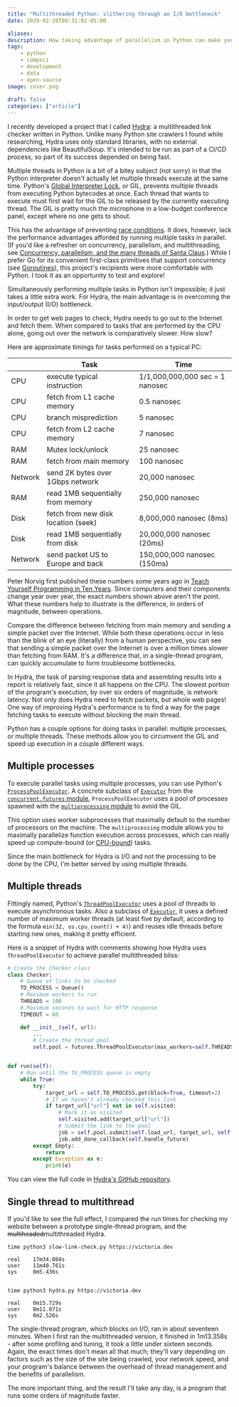 ```yaml
---
title: "Multithreaded Python: slithering through an I/O bottleneck"
date: 2020-02-28T09:31:02-05:00

aliases:
description: How taking advantage of parallelism in Python can make your software orders of magnitude faster.
tags:
    - python
    - compsci
    - development
    - data
    - open-source
image: cover.png
 
draft: false
categories: ["article"]
---
```


I recently developed a project that I called [Hydra](https://github.com/victoriadrake/hydra-link-checker): a multithreaded link checker written in Python. Unlike many Python site crawlers I found while researching, Hydra uses only standard libraries, with no external dependencies like BeautifulSoup. It's intended to be run as part of a CI/CD process, so part of its success depended on being fast.

Multiple threads in Python is a bit of a bitey subject (not sorry) in that the Python interpreter doesn't actually let multiple threads execute at the same time. Python's [Global Interpreter Lock](https://wiki.python.org/moin/GlobalInterpreterLock), or GIL, prevents multiple threads from executing Python bytecodes at once. Each thread that wants to execute must first wait for the GIL to be released by the currently executing thread. The GIL is pretty much the microphone in a low-budget conference panel, except where no one gets to shout.

This has the advantage of preventing [race conditions](https://en.wikipedia.org/wiki/Race_condition). It does, however, lack the performance advantages afforded by running multiple tasks in parallel. (If you'd like a refresher on concurrency, parallelism, and multithreading, see [Concurrency, parallelism, and the many threads of Santa Claus](/blog/concurrency-parallelism-and-the-many-threads-of-santa-claus/).) While I prefer Go for its convenient first-class primitives that support concurrency (see [Goroutines](https://tour.golang.org/concurrency/1)), this project's recipients were more comfortable with Python. I took it as an opportunity to test and explore!

Simultaneously performing multiple tasks in Python isn't impossible; it just takes a little extra work. For Hydra, the main advantage is in overcoming the input/output (I/O) bottleneck.

In order to get web pages to check, Hydra needs to go out to the Internet and fetch them. When compared to tasks that are performed by the CPU alone, going out over the network is comparatively slower. How slow?

Here are approximate timings for tasks performed on a typical PC:

|         | Task                                | Time                            |
| ------- | ----------------------------------- | ------------------------------- |
| CPU     | execute typical instruction         | 1/1,000,000,000 sec = 1 nanosec |
| CPU     | fetch from L1 cache memory          | 0.5 nanosec                     |
| CPU     | branch misprediction                | 5 nanosec                       |
| CPU     | fetch from L2 cache memory          | 7 nanosec                       |
| RAM     | Mutex lock/unlock                   | 25 nanosec                      |
| RAM     | fetch from main memory              | 100 nanosec                     |
| Network | send 2K bytes over 1Gbps network    | 20,000 nanosec                  |
| RAM     | read 1MB sequentially from memory   | 250,000 nanosec                 |
| Disk    | fetch from new disk location (seek) | 8,000,000 nanosec   (8ms)       |
| Disk    | read 1MB sequentially from disk     | 20,000,000 nanosec  (20ms)      |
| Network | send packet US to Europe and back   | 150,000,000 nanosec (150ms)     |

Peter Norvig first published these numbers some years ago in [Teach Yourself Programming in Ten Years](http://norvig.com/21-days.html#answers). Since computers and their components change year over year, the exact numbers shown above aren't the point. What these numbers help to illustrate is the difference, in orders of magnitude, between operations.

Compare the difference between fetching from main memory and sending a simple packet over the Internet. While both these operations occur in less than the blink of an eye (literally) from a human perspective, you can see that sending a simple packet over the Internet is over a million times slower than fetching from RAM. It's a difference that, in a single-thread program, can quickly accumulate to form troublesome bottlenecks.

In Hydra, the task of parsing response data and assembling results into a report is relatively fast, since it all happens on the CPU. The slowest portion of the program's execution, by over six orders of magnitude, is network latency. Not only does Hydra need to fetch packets, but whole web pages! One way of improving Hydra's performance is to find a way for the page fetching tasks to execute without blocking the main thread.

Python has a couple options for doing tasks in parallel: multiple processes, or multiple threads. These methods allow you to circumvent the GIL and speed up execution in a couple different ways.

## Multiple processes

To execute parallel tasks using multiple processes, you can use Python's [`ProcessPoolExecutor`](https://docs.python.org/3/library/concurrent.futures.html#concurrent.futures.ProcessPoolExecutor). A concrete subclass of [`Executor`](https://docs.python.org/3/library/concurrent.futures.html#concurrent.futures.Executor) from the [`concurrent.futures` module](https://docs.python.org/3/library/concurrent.futures.html), `ProcessPoolExecutor` uses a pool of processes spawned with the [`multiprocessing` module](https://docs.python.org/3/library/multiprocessing.html#module-multiprocessing) to avoid the GIL.

This option uses worker subprocesses that maximally default to the number of processors on the machine. The `multiprocessing` module allows you to maximally parallelize function execution across processes, which can really speed up compute-bound (or [CPU-bound](https://en.wikipedia.org/wiki/CPU-bound)) tasks.

Since the main bottleneck for Hydra is I/O and not the processing to be done by the CPU, I'm better served by using multiple threads.

## Multiple threads

Fittingly named, Python's [`ThreadPoolExecutor`](https://docs.python.org/3/library/concurrent.futures.html#concurrent.futures.ThreadPoolExecutor) uses a pool of threads to execute asynchronous tasks. Also a subclass of [`Executor`](https://docs.python.org/3/library/concurrent.futures.html#concurrent.futures.Executor), it uses a defined number of maximum worker threads (at least five by default, according to the formula `min(32, os.cpu_count() + 4)`) and reuses idle threads before starting new ones, making it pretty efficient.

Here is a snippet of Hydra with comments showing how Hydra uses `ThreadPoolExecutor` to achieve parallel multithreaded bliss:

```py
# Create the Checker class
class Checker:
    # Queue of links to be checked
    TO_PROCESS = Queue()
    # Maximum workers to run
    THREADS = 100
    # Maximum seconds to wait for HTTP response
    TIMEOUT = 60

    def __init__(self, url):
        ...
        # Create the thread pool
        self.pool = futures.ThreadPoolExecutor(max_workers=self.THREADS)


def run(self):
    # Run until the TO_PROCESS queue is empty
    while True:
        try:
            target_url = self.TO_PROCESS.get(block=True, timeout=2)
            # If we haven't already checked this link
            if target_url["url"] not in self.visited:
                # Mark it as visited
                self.visited.add(target_url["url"])
                # Submit the link to the pool
                job = self.pool.submit(self.load_url, target_url, self.TIMEOUT)
                job.add_done_callback(self.handle_future)
        except Empty:
            return
        except Exception as e:
            print(e)
```

You can view the full code in [Hydra's GitHub repository](https://github.com/victoriadrake/hydra-link-checker).

## Single thread to multithread

If you'd like to see the full effect, I compared the run times for checking my website between a prototype single-thread program, and the ~~multiheaded~~multithreaded Hydra.

```text
time python3 slow-link-check.py https://victoria.dev

real    17m34.084s
user    11m40.761s
sys     0m5.436s


time python3 hydra.py https://victoria.dev

real    0m15.729s
user    0m11.071s
sys     0m2.526s
```

The single-thread program, which blocks on I/O, ran in about seventeen minutes. When I first ran the multithreaded version, it finished in 1m13.358s - after some profiling and tuning, it took a little under sixteen seconds. Again, the exact times don't mean all that much; they'll vary depending on factors such as the size of the site being crawled, your network speed, and your program's balance between the overhead of thread management and the benefits of parallelism.

The more important thing, and the result I'll take any day, is a program that runs some orders of magnitude faster.

